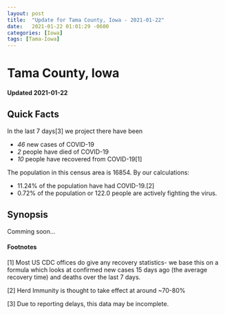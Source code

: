 ```yaml
---
layout: post
title:  "Update for Tama County, Iowa - 2021-01-22"
date:   2021-01-22 01:01:29 -0600
categories: [Iowa]
tags: [Tama-Iowa]
---
```


# Tama County, Iowa
#### Updated 2021-01-22

## Quick Facts

In the last 7 days[3] we project there have been
- *46* new cases of COVID-19
- *2* people have died of COVID-19
- *10* people have recovered from COVID-19[1]

The population in this census area is 16854. By our calculations:
- 11.24% of the population have had COVID-19.[2]
- 0.72% of the population or 122.0 people are actively fighting the virus.

## Synopsis

Comming soon...


#### Footnotes

[1] Most US CDC offices do give any recovery statistics- we base this on a formula which looks at confirmed new cases
15 days ago (the average recovery time) and deaths over the last 7 days.

[2] Herd Immunity is thought to take effect at around ~70-80%

[3] Due to reporting delays, this data may be incomplete.
 
    
